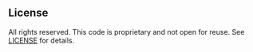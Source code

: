 ## License

All rights reserved. This code is proprietary and not open for reuse. See [LICENSE](./LICENSE) for details.